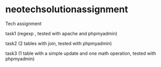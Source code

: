 # neotechsolutionassignment

Tech assignment

task1   (regexp , tested with apache and phpmyadmin)

task2   (2 tables with join, tested with phpmyadmin)

task3   (1 table with a simple update and one math operation, tested with phpmyadmin)
